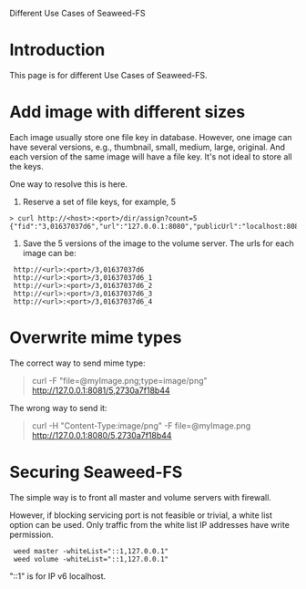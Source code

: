 Different Use Cases of Seaweed-FS

# Introduction #

This page is for different Use Cases of Seaweed-FS.


# Add image with different sizes #

Each image usually store one file key in database. However, one image can have several versions, e.g., thumbnail, small, medium, large, original. And each version of the same image will have a file key. It's not ideal to store all the keys.

One way to resolve this is here.

  1. Reserve a set of file keys, for example, 5
```
> curl http://<host>:<port>/dir/assign?count=5
{"fid":"3,01637037d6","url":"127.0.0.1:8080","publicUrl":"localhost:8080","count":5}
```
  1. Save the 5 versions of the image to the volume server. The urls for each image can be:

```
 http://<url>:<port>/3,01637037d6
 http://<url>:<port>/3,01637037d6_1
 http://<url>:<port>/3,01637037d6_2
 http://<url>:<port>/3,01637037d6_3
 http://<url>:<port>/3,01637037d6_4
```

# Overwrite mime types #
The correct way to send mime type:
> curl -F "file=@myImage.png;type=image/png" http://127.0.0.1:8081/5,2730a7f18b44

The wrong way to send it:
> curl -H "Content-Type:image/png" -F file=@myImage.png http://127.0.0.1:8080/5,2730a7f18b44

# Securing Seaweed-FS #

The simple way is to front all master and volume servers with firewall.

However, if blocking servicing port is not feasible or trivial, a white list option can be used. Only traffic from the white list IP addresses have write permission.
```
 weed master -whiteList="::1,127.0.0.1"
 weed volume -whiteList="::1,127.0.0.1"
```
"::1" is for IP v6 localhost.